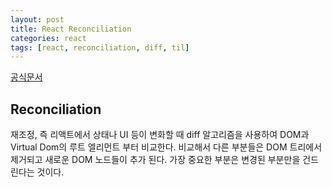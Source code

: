 ```yaml
---
layout: post
title: React Reconciliation
categories: react
tags: [react, reconciliation, diff, til]
---
```


[공식문서](https://ko.reactjs.org/docs/reconciliation.html)

## Reconciliation

재조정, 즉 리액트에서 상태나 UI 등이 변화할 때 diff 알고리즘을 사용하여 DOM과 Virtual Dom의 루트 엘리먼트 부터 비교한다.
비교해서 다른 부분들은 DOM 트리에서 제거되고 새로운 DOM 노드들이 추가 된다.
가장 중요한 부분은 변경된 부분만을 건드린다는 것이다.

